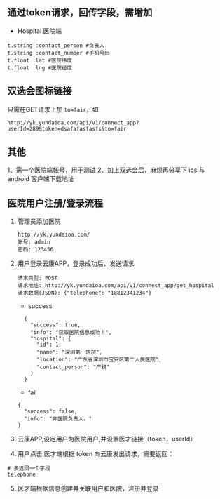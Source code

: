 ## 通过token请求，回传字段，需增加
- Hospital 医院端
```
t.string :contact_person #负责人
t.string :contact_number #手机号码
t.float :lat #医院纬度
t.float :lng #医院经度
```

## 双选会图标链接
只需在GET请求上加 `to=fair`，如
```
http://yk.yundaioa.com/api/v1/connect_app?userId=289&token=dsafafasfasfs&to=fair
```

## 其他
1、需一个医院端帐号，用于测试
2、加上双选会后，麻烦再分享下  ios 与 android 客户端下载地址


## 医院用户注册/登录流程

1. 管理员添加医院
    ```
    http://yk.yundaioa.com/
    帐号: admin
    密码: 123456
    ```

2. 用户登录云康APP，登录成功后，发送请求
    ```
    请求类型: POST
    请求地址: http://yk.yundaioa.com/api/v1/connect_app/get_hospital
    请求数据(JSON): {"telephone": "18812341234"}
    ```

    - success
    ```
      {
        "success": true,
        "info": "获取医院信息成功！",
        "hospital": {
          "id": 1,
          "name": "深圳第一医院",
          "location": "广东省深圳市宝安区第二人民医院",
          "contact_person": "严锐"
        }
      }
    ```

    - fail
    ```
    {
      "success": false,
      "info": "非医院负责人。"
    }
    ```
3. 云康APP,设定用户为医院用户,并设置医才链接（token，userId）
4. 用户点击,医才端根据 token 向云康发出请求，需要返回：
```
# 多返回一个字段
telephone
```
5. 医才端根据信息创建并关联用户和医院，注册并登录
